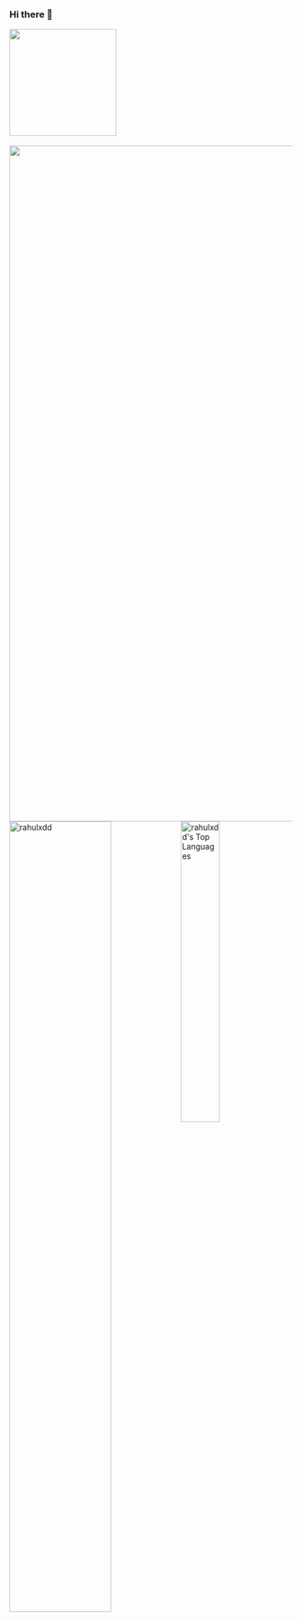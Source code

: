### Hi there 👋
  <p align="left"><img height="190em" src="https://github-readme-stats.vercel.app/api/top-langs/?username=rahulxdd&layout=compact&langs_count=7&theme=dark" />&nbsp; </p>
<a href="https://github.com/ryo-ma/github-profile-trophy">
  <img width=1200 src="https://github-profile-trophy.vercel.app/?username=rahulxdd&column=8&no-frame=true"/>
 <img src="https://github-readme-stats.vercel.app/api/top-langs/?username=rahulxdd" width="37%" alt="rahulxdd's Top Languages">
<img align="left" src="https://github-readme-streak-stats.herokuapp.com/?user=rahulxdd&" alt="rahulxdd" width="60%" ><br><br><br><br><br><br><br><br><br><br>

</a>
<!--
**rahulxdd/rahulxdd** is a ✨ _special_ ✨ repository because its `README.md` (this file) appears on your GitHub profile.

Here are some ideas to get you started:

- 🔭 I’m currently working on ...
- 🌱 I’m currently learning ...
- 👯 I’m looking to collaborate on ...
- 🤔 I’m looking for help with ...
- 💬 Ask me about ...
- 📫 How to reach me: ...
- 😄 Pronouns: ...
- ⚡ Fun fact: ...
-->
